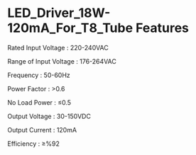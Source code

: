 # LED_Driver_18W-120mA_For_T8_Tube Features

Rated Input Voltage    : 220-240VAC

Range of Input Voltage : 176-264VAC

Frequency              : 50-60Hz

Power Factor           : >0.6

No Load Power          : ≤0.5

Output Voltage         : 30-150VDC

Output Current         : 120mA

Efficiency             : ≥%92

 
